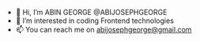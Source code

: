 - 👋 Hi, I’m ABIN GEORGE @ABIJOSEPHGEORGE
- 👀 I’m interested in coding Frontend technologies
- 📫 You can reach me on abijosephgeorge@gmail.com

<!---
ABIJOSEPHGEORGE/ABIJOSEPHGEORGE is a ✨ special ✨ repository because its `README.md` (this file) appears on your GitHub profile.
You can click the Preview link to take a look at your changes.
--->
